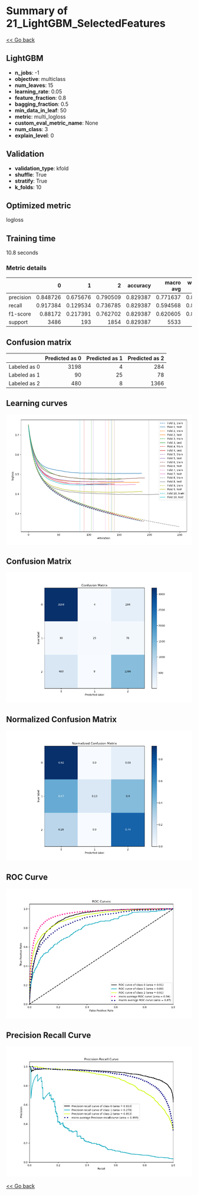 # Summary of 21_LightGBM_SelectedFeatures

[<< Go back](../README.md)


## LightGBM
- **n_jobs**: -1
- **objective**: multiclass
- **num_leaves**: 15
- **learning_rate**: 0.05
- **feature_fraction**: 0.8
- **bagging_fraction**: 0.5
- **min_data_in_leaf**: 50
- **metric**: multi_logloss
- **custom_eval_metric_name**: None
- **num_class**: 3
- **explain_level**: 0

## Validation
 - **validation_type**: kfold
 - **shuffle**: True
 - **stratify**: True
 - **k_folds**: 10

## Optimized metric
logloss

## Training time

10.8 seconds

### Metric details
|           |           0 |          1 |           2 |   accuracy |   macro avg |   weighted avg |   logloss |
|:----------|------------:|-----------:|------------:|-----------:|------------:|---------------:|----------:|
| precision |    0.848726 |   0.675676 |    0.790509 |   0.829387 |    0.771637 |       0.823183 |  0.451452 |
| recall    |    0.917384 |   0.129534 |    0.736785 |   0.829387 |    0.594568 |       0.829387 |  0.451452 |
| f1-score  |    0.88172  |   0.217391 |    0.762702 |   0.829387 |    0.620605 |       0.818667 |  0.451452 |
| support   | 3486        | 193        | 1854        |   0.829387 | 5533        |    5533        |  0.451452 |


## Confusion matrix
|              |   Predicted as 0 |   Predicted as 1 |   Predicted as 2 |
|:-------------|-----------------:|-----------------:|-----------------:|
| Labeled as 0 |             3198 |                4 |              284 |
| Labeled as 1 |               90 |               25 |               78 |
| Labeled as 2 |              480 |                8 |             1366 |

## Learning curves
![Learning curves](learning_curves.png)
## Confusion Matrix

![Confusion Matrix](confusion_matrix.png)


## Normalized Confusion Matrix

![Normalized Confusion Matrix](confusion_matrix_normalized.png)


## ROC Curve

![ROC Curve](roc_curve.png)


## Precision Recall Curve

![Precision Recall Curve](precision_recall_curve.png)



[<< Go back](../README.md)
